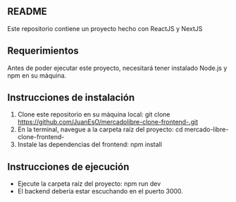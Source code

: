 ## README

Este repositorio contiene un proyecto hecho con ReactJS y NextJS

## Requerimientos

Antes de poder ejecutar este proyecto, necesitará tener instalado Node.js y npm en su máquina.

## Instrucciones de instalación

1. Clone este repositorio en su máquina local: git clone https://github.com/JuanEsO/mercadolibre-clone-frontend-.git
2. En la terminal, navegue a la carpeta raíz del proyecto: cd mercado-libre-clone-frontend-
3. Instale las dependencias del frontend: npm install

## Instrucciones de ejecución

- Ejecute la carpeta raíz del proyecto: npm run dev
- El backend debería estar escuchando en el puerto 3000.

